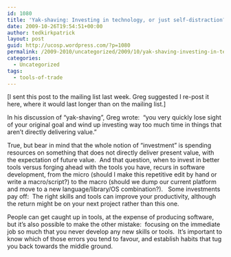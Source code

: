 ```yaml
---
id: 1080
title: 'Yak-shaving: Investing in technology, or just self-distraction?'
date: 2009-10-26T19:54:51+00:00
author: tedkirkpatrick
layout: post
guid: http://ucosp.wordpress.com/?p=1080
permalink: /2009-2010/uncategorized/2009/10/yak-shaving-investing-in-technology-or-just-self-distraction/
categories:
  - Uncategorized
tags:
  - tools-of-trade
---
```

[I sent this post to the mailing list last week. Greg suggested I re-post it here, where it would last longer than on the mailing list.]

In his discussion of &#8220;yak-shaving&#8221;, Greg wrote:  &#8220;you very quickly lose sight of your original goal and wind up investing way too much time in things that aren&#8217;t directly delivering value.&#8221;

True, but bear in mind that the whole notion of &#8220;investment&#8221; is spending resources on something that does not directly deliver present value, with the expectation of future value.  And that question, when to invest in better tools versus forging ahead with the tools you have, recurs in software development, from the micro (should I make this repetitive edit by hand or write a macro/script?) to the macro (should we dump our current platform and move to a new language/library/OS combination?).   Some investments pay off:  The right skills and tools can improve your productivity, although the return might be on your next project rather than this one.

People can get caught up in tools, at the expense of producing software, but it&#8217;s also possible to make the other mistake:  focusing on the immediate job so much that you never develop any new skills or tools.  It&#8217;s important to know which of those errors you tend to favour, and establish habits that tug you back towards the middle ground.